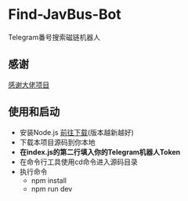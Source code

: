 # Find-JavBus-Bot
Telegram番号搜索磁链机器人

## 感谢
[感谢大佬项目](https://nodejs.org/zh-cn/download/)

## 使用和启动
- 安装Node.js [前往下载](https://nodejs.org/zh-cn/download/)(版本越新越好)
- 下载本项目源码到你本地
- **在index.js的第二行填入你的Telegram机器人Token**
- 在命令行工具使用cd命令进入源码目录
- 执行命令
  - npm install
  - npm run dev
